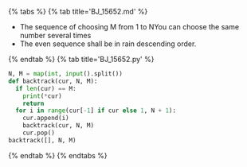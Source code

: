 {% tabs %}
{% tab title='BJ_15652.md' %}

* The sequence of choosing M from 1 to NYou can choose the same number several times
* The even sequence shall be in rain descending order.

{% endtab %}
{% tab title='BJ_15652.py' %}

```py
N, M = map(int, input().split())
def backtrack(cur, N, M):
  if len(cur) == M:
    print(*cur)
    return
  for i in range(cur[-1] if cur else 1, N + 1):
    cur.append(i)
    backtrack(cur, N, M)
    cur.pop()
backtrack([], N, M)
```

{% endtab %}
{% endtabs %}
